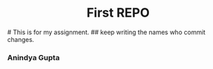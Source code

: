 <h1 align="center">First REPO </h1>
# This is for my assignment.
## keep writing the names who commit changes.

### Anindya Gupta

